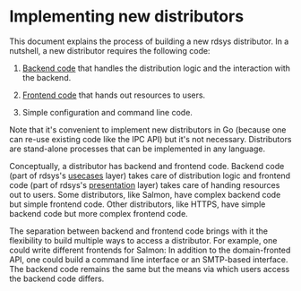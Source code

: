 Implementing new distributors
=============================

This document explains the process of building a new rdsys distributor.  In a
nutshell, a new distributor requires the following code:

1. [Backend code](https://gitlab.torproject.org/tpo/anti-censorship/rdsys/-/blob/master/pkg/usecases/distributors/dummy/dummy.go)
   that handles the distribution logic and the interaction with the backend.

2. [Frontend code](https://gitlab.torproject.org/tpo/anti-censorship/rdsys/-/blob/master/pkg/presentation/distributors/dummy/web.go)
   that hands out resources to users.

3. Simple configuration and command line code.

Note that it's convenient to implement new distributors in Go (because one can
re-use existing code like the IPC API) but it's not necessary.  Distributors are
stand-alone processes that can be implemented in any language.

Conceptually, a distributor has backend and frontend code.  Backend code (part
of rdsys's
[usecases](https://gitlab.torproject.org/tpo/anti-censorship/rdsys/-/tree/master/pkg/usecases)
layer) takes care of distribution logic and frontend code (part of rdsys's
[presentation](https://gitlab.torproject.org/tpo/anti-censorship/rdsys/-/tree/master/pkg/presentation)
layer) takes care of handing resources out to users.  Some distributors, like
Salmon, have complex backend code but simple frontend code.  Other distributors,
like HTTPS, have simple backend code but more complex frontend code.

The separation between backend and frontend code brings with it the flexibility
to build multiple ways to access a distributor.  For example, one could write
different frontends for Salmon: In addition to the domain-fronted API, one could
build a command line interface or an SMTP-based interface.  The backend code
remains the same but the means via which users access the backend code differs.
